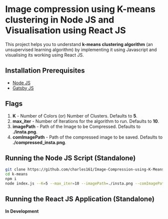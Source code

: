 # Image compression using K-means clustering in Node JS and Visualisation using React JS

This project helps you to understand **k-means clustering algorithm** (an unsupervised learning algorithm) by implementing it using Javascript and visualising its working using React JS.

## Installation Prerequisites

-   [Node JS](https://nodejs.org/en/download/)
-   [Gatsby JS](https://www.gatsbyjs.org/docs/quick-start/)

## Flags

1. **K** - Number of Colors (or) Number of Clusters. Defaults to **5**.
2. **max_iter** - Number of Iterations for the algorithm to run. Defaults to **10**.
3. **imagePath** - Path of the Image to be Compressed. Defaults to **./insta.png**.
4. **comImagePath** - Path of the compressed image to be saved. Defaults to **./compressed_insta.png**.

## Running the Node JS Script (Standalone)

```sh
git clone https://github.com/charles161/Image-Compression-using-K-Means-Clustering.git k-means
cd k-means
npm i
node index.js --K=5 --max_iter=10 --imagePath=./insta.png --comImagePath=./compressed_insta.png
```

## Running the React JS Application (Standalone)

**In Development**
